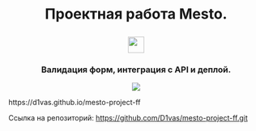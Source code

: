 <h1 align="center">Проектная работа Mesto.</p> 
<img src="https://github.com/blackcater/blackcater/raw/main/images/Hi.gif" height="32"/></h1>
<h3 align="center">Валидация форм, интеграция с API и деплой.</h3>
<p align="center">
    <img src="https://readme-typing-svg.demolab.com/?lines=Ссылка+на+сайт&font=Fira%20Code&center=false&width=380&height=50&duration=4000&pause=1000"  Typing SVG">
    <p>https://d1vas.github.io/mesto-project-ff</p>
</p>

Ссылка на репозиторий: https://github.com/D1vas/mesto-project-ff.git
